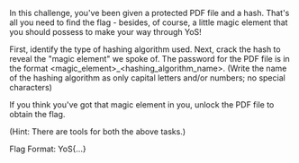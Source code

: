 In this challenge, you've been given a protected PDF file and a hash. That's all you need to find the flag - besides, of course, a little magic element that you should possess to make your way through YoS!

First, identify the type of hashing algorithm used. Next, crack the hash to reveal the "magic element" we spoke of. The password for the PDF file is in the format <magic_element>_<hashing_algorithm_name>. (Write the name of the hashing algorithm as only capital letters and/or numbers; no special characters)

If you think you've got that magic element in you, unlock the PDF file to obtain the flag.

(Hint: There are tools for both the above tasks.)

Flag Format: YoS{...}
